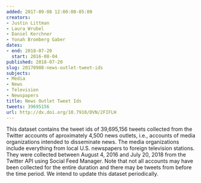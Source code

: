 ```yaml
---
added: 2017-09-08 12:00:00-05:00
creators:
- Justin Littman
- Laura Wrubel
- Daniel Kerchner
- Yonah Bromberg Gaber
dates:
- end: 2018-07-20
  start: 2016-08-04
published: 2018-07-20
slug: 20170908-news-outlet-tweet-ids
subjects:
- Media
- News
- Television
- Newspapers
title: News Outlet Tweet Ids
tweets: 39695156
url: http://dx.doi.org/10.7910/DVN/2FIFLH
---
```


This dataset contains the tweet ids of 39,695,156 tweets collected from the Twitter accounts of aproximately 4,500 news outlets, i.e., accounts of media organizations intended to disseminate news. The media organizations include everything from local U.S. newspapers to foreign television stations. They were collected between August 4, 2016 and July 20, 2018 from the Twitter API using Social Feed Manager. Note that not all accounts may have been collected for the entire duration and there may be tweets from before the time period. We intend to update this dataset periodically.
